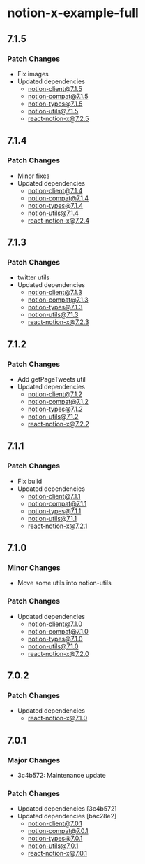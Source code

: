 # notion-x-example-full

## 7.1.5

### Patch Changes

- Fix images
- Updated dependencies
  - notion-client@7.1.5
  - notion-compat@7.1.5
  - notion-types@7.1.5
  - notion-utils@7.1.5
  - react-notion-x@7.2.5

## 7.1.4

### Patch Changes

- Minor fixes
- Updated dependencies
  - notion-client@7.1.4
  - notion-compat@7.1.4
  - notion-types@7.1.4
  - notion-utils@7.1.4
  - react-notion-x@7.2.4

## 7.1.3

### Patch Changes

- twitter utils
- Updated dependencies
  - notion-client@7.1.3
  - notion-compat@7.1.3
  - notion-types@7.1.3
  - notion-utils@7.1.3
  - react-notion-x@7.2.3

## 7.1.2

### Patch Changes

- Add getPageTweets util
- Updated dependencies
  - notion-client@7.1.2
  - notion-compat@7.1.2
  - notion-types@7.1.2
  - notion-utils@7.1.2
  - react-notion-x@7.2.2

## 7.1.1

### Patch Changes

- Fix build
- Updated dependencies
  - notion-client@7.1.1
  - notion-compat@7.1.1
  - notion-types@7.1.1
  - notion-utils@7.1.1
  - react-notion-x@7.2.1

## 7.1.0

### Minor Changes

- Move some utils into notion-utils

### Patch Changes

- Updated dependencies
  - notion-client@7.1.0
  - notion-compat@7.1.0
  - notion-types@7.1.0
  - notion-utils@7.1.0
  - react-notion-x@7.2.0

## 7.0.2

### Patch Changes

- Updated dependencies
  - react-notion-x@7.1.0

## 7.0.1

### Major Changes

- 3c4b572: Maintenance update

### Patch Changes

- Updated dependencies [3c4b572]
- Updated dependencies [bac28e2]
  - notion-client@7.0.1
  - notion-compat@7.0.1
  - notion-types@7.0.1
  - notion-utils@7.0.1
  - react-notion-x@7.0.1
